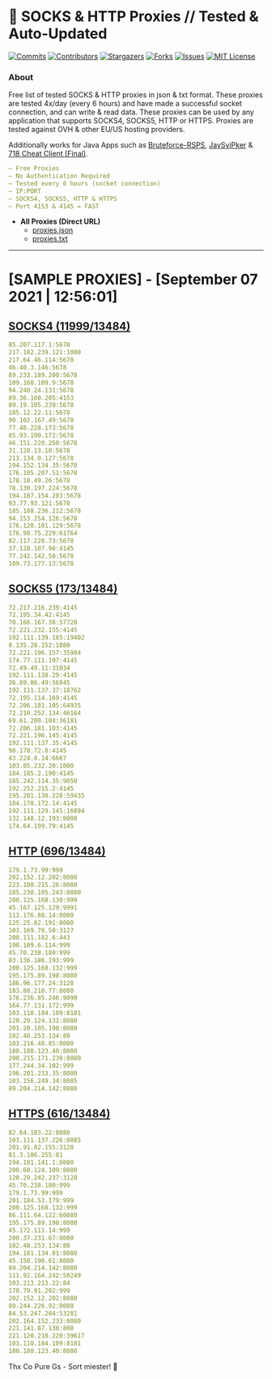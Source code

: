 <!-- MARKDOWN LINKS & IMAGES -->
<!-- https://www.markdownguide.org/basic-syntax/#reference-style-links -->
[contributors-shield]: https://img.shields.io/github/contributors/KaiBurton/free-proxies-autoupdated?style=for-the-badge
[contributors-url]: https://github.com/KaiBurton/free-proxies-autoupdated/graphs/contributors
[forks-shield]: https://img.shields.io/github/forks/KaiBurton/free-proxies-autoupdated?style=for-the-badge
[forks-url]: https://github.com/KaiBurton/free-proxies-autoupdated/network/members
[stars-shield]: https://img.shields.io/github/stars/KaiBurton/free-proxies-autoupdated?style=for-the-badge
[stars-url]: https://github.com/KaiBurton/free-proxies-autoupdated/stargazers
[issues-shield]: https://img.shields.io/github/issues/KaiBurton/free-proxies-autoupdated?style=for-the-badge
[issues-url]: https://github.com/KaiBurton/free-proxies-autoupdated/issues
[license-shield]: https://img.shields.io/github/license/KaiBurton/free-proxies-autoupdated?style=for-the-badge
[license-url]: https://github.com/KaiBurton/free-proxies-autoupdated/blob/main/LICENSE
[commit-shield]: https://img.shields.io/github/last-commit/KaiBurton/free-proxies-autoupdated?style=for-the-badge
[commit-url]: https://github.com/KaiBurton/free-proxies-autoupdated/commits/main

# 🎁 SOCKS & HTTP Proxies // Tested & Auto-Updated

[![Commits][commit-shield]][commit-url]
[![Contributors][contributors-shield]][contributors-url]
[![Stargazers][stars-shield]][stars-url]
[![Forks][forks-shield]][forks-url]
[![Issues][issues-shield]][issues-url]
[![MIT License][license-shield]][license-url]

### About
Free list of tested SOCKS & HTTP proxies in json & txt format. These proxies are tested 4x/day (every 6 hours) and have made a successful socket connection, and can write & read data. These proxies can be used by any application that supports SOCKS4, SOCKS5, HTTP or HTTPS. Proxies are tested against OVH & other EU/US hosting providers.

Additionally works for Java Apps such as [Bruteforce-RSPS](https://github.com/KaiBurton/Bruteforce-RSPS), [JaySyiPker](https://github.com/JayArrowz/JaySyiPker) & [718 Cheat Client (Final)](https://github.com/KaiBurton/718-Cheat-Client-Final). 

```yaml
— Free Proxies
— No Authentication Required
— Tested every 6 hours (socket connection)
— IP:PORT
— SOCKS4, SOCKS5, HTTP & HTTPS
— Port 4153 & 4145 = FAST
```

- **All Proxies (Direct URL)**
  - [proxies.json](https://raw.githubusercontent.com/KaiBurton/free-proxies-autoupdated/main/proxies.json)
  - [proxies.txt](https://raw.githubusercontent.com/KaiBurton/free-proxies-autoupdated/main/proxies.txt)

---

# [SAMPLE PROXIES] - [September 07 2021 | 12:56:01]

## [SOCKS4 (11999/13484)](https://raw.githubusercontent.com/KaiBurton/free-proxies-autoupdated/main/proxies-socks4.txt)
```yaml
85.207.117.1:5678
217.182.239.121:1000
217.64.46.114:5678
46.40.3.146:5678
89.233.189.200:5678
109.160.109.9:5678
94.240.24.131:5678
89.36.160.205:4153
89.19.105.239:5678
185.12.22.11:5678
90.102.167.49:5678
77.48.228.173:5678
85.93.190.172:5678
46.151.220.250:5678
31.128.13.10:5678
213.134.0.127:5678
194.152.134.35:5678
176.105.207.51:5678
178.18.49.26:5678
78.130.197.224:5678
194.187.154.203:5678
93.77.93.121:5678
185.188.236.212:5678
94.153.254.126:5678
176.120.101.129:5678
176.98.75.229:61764
82.117.228.73:5678
37.128.107.98:4145
77.242.142.58:5678
109.73.177.13:5678
```

## [SOCKS5 (173/13484)](https://raw.githubusercontent.com/KaiBurton/free-proxies-autoupdated/main/proxies-socks5.txt)
```yaml
72.217.216.239:4145
72.195.34.42:4145
70.166.167.38:57728
72.221.232.155:4145
192.111.139.165:19402
8.135.28.152:1080
72.221.196.157:35904
174.77.111.197:4145
72.49.49.11:31034
192.111.138.29:4145
36.89.86.49:56845
192.111.137.37:18762
72.195.114.169:4145
72.206.181.105:64935
72.210.252.134:46164
69.61.200.104:36181
72.206.181.103:4145
72.221.196.145:4145
192.111.137.35:4145
98.178.72.8:4145
43.224.8.14:6667
103.85.232.20:1080
184.185.2.190:4145
185.242.114.35:9050
192.252.215.2:4145
195.201.130.228:59435
184.178.172.14:4145
192.111.129.145:16894
132.148.12.193:8000
174.64.199.79:4145
```

## [HTTP (696/13484)](https://raw.githubusercontent.com/KaiBurton/free-proxies-autoupdated/main/proxies-http.txt)
```yaml
179.1.73.99:999
202.152.12.202:8080
223.100.215.26:8080
185.230.105.243:8080
200.125.168.130:999
45.167.125.129:9991
113.176.88.14:8080
125.25.82.191:8080
103.169.70.50:3127
200.111.182.6:443
190.109.6.114:999
45.70.238.180:999
83.136.186.193:999
200.125.168.132:999
195.175.89.198:8080
186.96.177.24:3128
183.88.210.77:8080
176.236.85.246:9090
164.77.131.172:999
103.110.184.109:8181
120.29.124.131:8080
201.20.105.198:8080
182.48.253.134:80
103.216.48.85:8080
180.180.123.40:8080
200.215.171.238:8080
177.244.34.102:999
196.201.233.35:8080
103.156.249.34:8085
89.204.214.142:8080
```

## [HTTPS (616/13484)](https://raw.githubusercontent.com/KaiBurton/free-proxies-autoupdated/main/proxies-https.txt)
```yaml
82.64.183.22:8080
103.111.137.226:8085
201.91.82.155:3128
81.3.186.255:81
194.181.141.1:8080
200.60.124.109:8080
120.29.242.237:3128
45.70.238.180:999
179.1.73.99:999
201.184.53.179:999
200.125.168.132:999
86.111.64.122:60080
195.175.89.198:8080
45.172.111.14:999
200.37.231.67:8080
182.48.253.134:80
194.181.134.81:8080
45.150.190.61:8080
89.204.214.142:8080
111.92.164.242:50249
103.213.213.22:84
170.79.91.202:999
202.152.12.202:8080
80.244.226.92:8080
84.53.247.204:53281
202.164.152.233:8080
221.141.87.130:808
221.120.210.220:39617
103.110.184.109:8181
180.180.123.40:8080
```



Thx Co Pure Gs - Sort miester! 💟